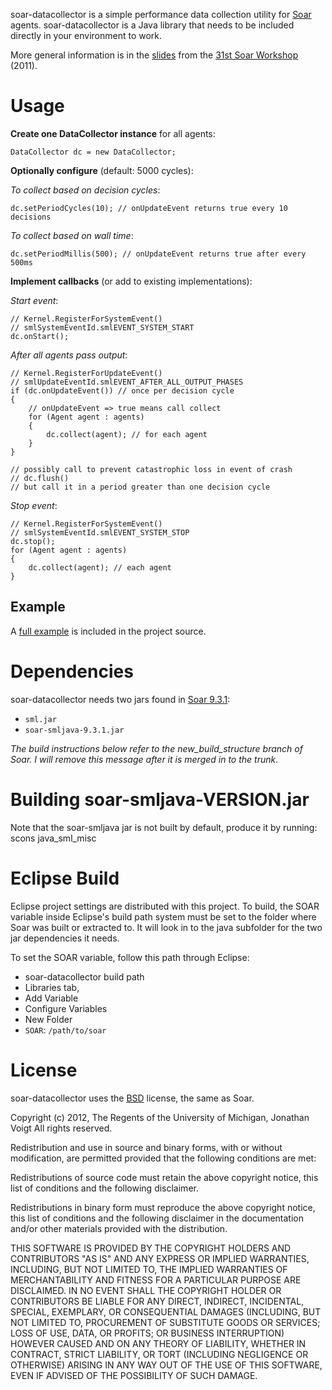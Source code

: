 soar-datacollector is a simple performance data collection utility for [Soar](http://sitemaker.umich.edu/soar/home) agents. soar-datacollector is a Java library that needs to be included directly in your environment to work.

More general information is in the [slides](https://raw.github.com/voigtjr/soar-datacollector/master/doc/sdc-soar-workshop-31.pdf) from the [31st Soar Workshop](https://web.eecs.umich.edu/~soar/workshop/) (2011).

# Usage

**Create one DataCollector instance** for all agents: 

    DataCollector dc = new DataCollector;

**Optionally configure** (default: 5000 cycles):

*To collect based on decision cycles*:

    dc.setPeriodCycles(10); // onUpdateEvent returns true every 10 decisions

*To collect based on wall time*:

    dc.setPeriodMillis(500); // onUpdateEvent returns true after every 500ms

**Implement callbacks** (or add to existing implementations):

*Start event*:

    // Kernel.RegisterForSystemEvent()
    // smlSystemEventId.smlEVENT_SYSTEM_START
    dc.onStart();

*After all agents pass output*:

    // Kernel.RegisterForUpdateEvent()
    // smlUpdateEventId.smlEVENT_AFTER_ALL_OUTPUT_PHASES
    if (dc.onUpdateEvent()) // once per decision cycle
    {
        // onUpdateEvent => true means call collect
        for (Agent agent : agents)
        {
            dc.collect(agent); // for each agent
        }
    }
    
    // possibly call to prevent catastrophic loss in event of crash
    // dc.flush()
    // but call it in a period greater than one decision cycle

*Stop event*:

    // Kernel.RegisterForSystemEvent()
    // smlSystemEventId.smlEVENT_SYSTEM_STOP
    dc.stop();
    for (Agent agent : agents)
    {
        dc.collect(agent); // each agent
    }

## Example

A [full example](https://github.com/voigtjr/soar-datacollector/blob/master/src/main/java/edu/umich/soar/DataCollectorExample.java) is included in the project source.

# Dependencies

soar-datacollector needs two jars found in [Soar 9.3.1](http://soar.googlecode.com/):

* `sml.jar`
* `soar-smljava-9.3.1.jar`

*The build instructions below refer to the new_build_structure branch of Soar. I will remove this message after it is merged in to the trunk.*

# Building soar-smljava-VERSION.jar

Note that the soar-smljava jar is not built by default, produce it by running:
    scons java_sml_misc

# Eclipse Build

Eclipse project settings are distributed with this project. To build, the SOAR variable inside Eclipse's build path system must be set to the folder where Soar was built or extracted to. It will look in to the java subfolder for the two jar dependencies it needs.

To set the SOAR variable, follow this path through Eclipse:

* soar-datacollector build path
* Libraries tab,
* Add Variable
* Configure Variables
* New Folder
* `SOAR`: `/path/to/soar`

# License

soar-datacollector uses the [BSD](http://www.opensource.org/licenses/bsd-license.php) license, the same as Soar.

Copyright (c) 2012, The Regents of the University of Michigan, Jonathan Voigt
All rights reserved.

Redistribution and use in source and binary forms, with or without modification, are permitted provided that the following conditions are met:

Redistributions of source code must retain the above copyright notice, this list of conditions and the following disclaimer.

Redistributions in binary form must reproduce the above copyright notice, this list of conditions and the following disclaimer in the documentation and/or other materials provided with the distribution.

THIS SOFTWARE IS PROVIDED BY THE COPYRIGHT HOLDERS AND CONTRIBUTORS "AS IS" AND ANY EXPRESS OR IMPLIED WARRANTIES, INCLUDING, BUT NOT LIMITED TO, THE IMPLIED WARRANTIES OF MERCHANTABILITY AND FITNESS FOR A PARTICULAR PURPOSE ARE DISCLAIMED. IN NO EVENT SHALL THE COPYRIGHT HOLDER OR CONTRIBUTORS BE LIABLE FOR ANY DIRECT, INDIRECT, INCIDENTAL, SPECIAL, EXEMPLARY, OR CONSEQUENTIAL DAMAGES (INCLUDING, BUT NOT LIMITED TO, PROCUREMENT OF SUBSTITUTE GOODS OR SERVICES; LOSS OF USE, DATA, OR PROFITS; OR BUSINESS INTERRUPTION) HOWEVER CAUSED AND ON ANY THEORY OF LIABILITY, WHETHER IN CONTRACT, STRICT LIABILITY, OR TORT (INCLUDING NEGLIGENCE OR OTHERWISE) ARISING IN ANY WAY OUT OF THE USE OF THIS SOFTWARE, EVEN IF ADVISED OF THE POSSIBILITY OF SUCH DAMAGE.
